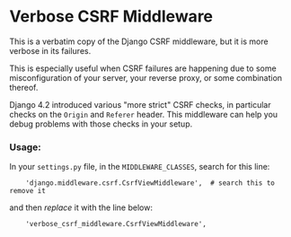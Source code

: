 # Verbose CSRF Middleware

This is a verbatim copy of the Django CSRF middleware, but it is more verbose in its failures.

This is especially useful when CSRF failures are happening due to some misconfiguration of your server, your reverse
proxy, or some combination thereof.

Django 4.2 introduced various "more strict" CSRF checks, in particular checks on the `Origin` and `Referer` header.
This middleware can help you debug problems with those checks in your setup.

### Usage:

In your `settings.py` file, in the `MIDDLEWARE_CLASSES`, search for this line:

```
    'django.middleware.csrf.CsrfViewMiddleware',  # search this to remove it
```

and then _replace_ it with the line below:

```
    'verbose_csrf_middleware.CsrfViewMiddleware',
```
